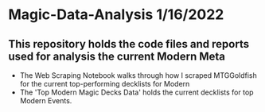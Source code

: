 # Magic-Data-Analysis 1/16/2022
## This repository holds the code files and reports used for analysis the current Modern Meta
- The Web Scraping Notebook walks through how I scraped MTGGoldfish for the current top-performing decklists for Modern
- The 'Top Modern Magic Decks Data' holds the current decklists for top Modern Events.
